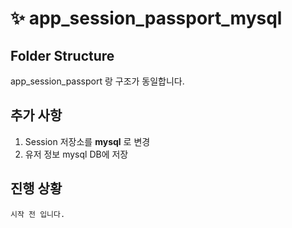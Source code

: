 # ✨ app_session_passport_mysql

## Folder Structure
app_session_passport 랑 구조가 동일합니다.

## 추가 사항
1. Session 저장소를 **mysql** 로 변경
2. 유저 정보 mysql DB에 저장 

## 진행 상황
    시작 전 입니다.